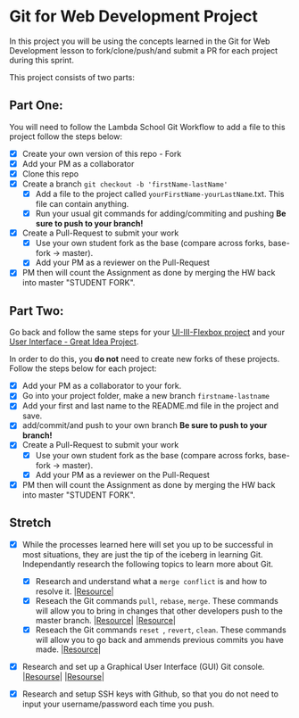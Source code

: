 # Git for Web Development Project
In this project you will be using the concepts learned in the Git for Web Development lesson to fork/clone/push/and submit a PR for each project during this sprint.

This project consists of two parts:

## Part One:
You will need to follow the Lambda School Git Workflow to add a file to this project follow the steps below:

- [x] Create your own version of this repo - Fork
- [x] Add your PM as a collaborator
- [x] Clone this repo
- [x] Create a branch `git checkout -b 'firstName-lastName'`
  - [x] Add a file to the project called `yourFirstName-yourLastName`.txt. This file can contain anything.
  - [x] Run your usual git commands for adding/commiting and pushing **Be sure to push to your branch!**
- [x] Create a Pull-Request to submit your work
  - [x] Use your own student fork as the base (compare across forks, base-fork -> master).
  - [x] Add your PM as a reviewer on the Pull-Request
- [x] PM then will count the Assignment as done by merging the HW back into master "STUDENT FORK".

## Part Two:
Go back and follow the same steps for your [UI-III-Flexbox project](https://github.com/LambdaSchool/UI-III-Flexbox) and your [User Interface - Great Idea Project](https://github.com/LambdaSchool/User-Interface).

In order to do this, you **do not** need to create new forks of these projects. Follow the steps below for each project:

- [x] Add your PM as a collaborator to your fork. 
- [x] Go into your project folder, make a new branch `firstname-lastname`
- [x] Add your first and last name to the README.md file in the project and save.
- [x] add/commit/and push to your own branch  **Be sure to push to your branch!**
- [x] Create a Pull-Request to submit your work
  - [x] Use your own student fork as the base (compare across forks, base-fork -> master).
  - [x] Add your PM as a reviewer on the Pull-Request
- [x] PM then will count the Assignment as done by merging the HW back into master "STUDENT FORK".

## Stretch
- [x] While the processes learned here will set you up to be successful in most situations, they are just the tip of the iceberg in learning Git. Independantly research the following topics to learn more about Git. 
  - [x] Research and understand what a `merge conflict` is and how to resolve it. 
  |[Resource](https://help.github.com/en/articles/about-merge-conflicts)|
  - [x] Reseach the Git commands `pull`, `rebase`, `merge`. These commands will allow you to bring in changes that other developers push to the master branch.
  |[Resource](https://www.youtube.com/watch?v=TymF3DpidJ8)| |[Resource](https://www.atlassian.com/git/tutorials/syncing/git-pull)|
  - [x] Reseach the Git commands `reset `, `revert`, `clean`. These commands will allow you to go back and ammends previous commits you have made.
  |[Resource](https://www.atlassian.com/git/tutorials/undoing-changes/git-revert)|

- [x] Research and set up a Graphical User Interface (GUI) Git console. 
|[Resourse](https://codehangar.io/git-gui-vs-command-line/)|
|[Resourse](https://www.quora.com/As-a-Git-beginner-should-I-use-command-line-or-a-GUI-based-client)|

- [x] Research and setup SSH keys with Github, so that you do not need to input your username/password each time you push. 

